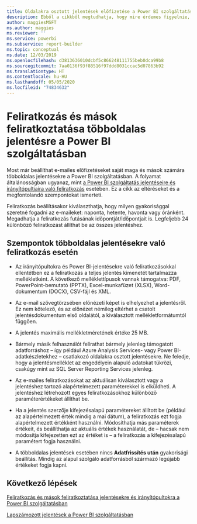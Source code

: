 ```yaml
---
title: Oldalakra osztott jelentések előfizetése a Power BI szolgáltatásban
description: Ebből a cikkből megtudhatja, hogy mire érdemes figyelnie, ha többoldalas jelentésekre iratkozik fel a Power BI szolgáltatásban.
author: maggiesMSFT
ms.author: maggies
ms.reviewer: ''
ms.service: powerbi
ms.subservice: report-builder
ms.topic: conceptual
ms.date: 12/03/2019
ms.openlocfilehash: d3813636010dcbf5c866248111755beb0dca99b8
ms.sourcegitcommit: 7aa0136f93f88516f97ddd8031ccac5d07863b92
ms.translationtype: HT
ms.contentlocale: hu-HU
ms.lasthandoff: 05/05/2020
ms.locfileid: "74834632"
---
```

# <a name="subscribe-yourself-and-others-to-paginated-reports-in-the-power-bi-service"></a>Feliratkozás és mások feliratkoztatása többoldalas jelentésre a Power BI szolgáltatásban 

Most már beállíthat e-mailes előfizetéseket saját maga és mások számára többoldalas jelentésekre a Power BI szolgáltatásban. A folyamat általánosságban ugyanaz, mint [a Power BI szolgáltatás jelentéseire és irányítópultjaira való feliratkozás](end-user-subscribe.md) esetében. Ez a cikk az eltéréseket és a megfontolandó szempontokat ismerteti. 

Feliratkozás beállításakor kiválaszthatja, hogy milyen gyakorisággal szeretné fogadni az e-maileket: naponta, hetente, havonta vagy óránként. Megadhatja a feliratkozás futásának időpontját/időpontjait is. Legfeljebb 24 különböző feliratkozást állíthat be az összes jelentéshez. 

## <a name="considerations-for-paginated-report-subscriptions"></a>Szempontok többoldalas jelentésekre való feliratkozás esetén 

- Az irányítópultokra és Power BI-jelentésekre való feliratkozásokkal ellentétben ez a feliratkozás a teljes jelentés kimenetét tartalmazza mellékletként.  A következő melléklettípusok vannak támogatva: PDF, PowerPoint-bemutató (PPTX), Excel-munkafüzet (XLSX), Word-dokumentum (DOCX), CSV-fájl és XML.

- Az e-mail szövegtörzsében előnézeti képet is elhelyezhet a jelentésről.  Ez nem kötelező, és az előnézet némileg eltérhet a csatolt jelentésdokumentum első oldalától, a kiválasztott mellékletformátumtól függően. 

- A jelentés maximális mellékletméretének értéke 25 MB. 

- Bármely másik felhasználót felírathat bármely jelenleg támogatott adatforráshoz – így például Azure Analysis Services- vagy Power BI-adatkészletekhez – csatlakozó oldalakra osztott jelentésekre. Ne feledje, hogy a jelentésmelléklet az engedélyein alapuló adatokat tükrözi, csakúgy mint az SQL Server Reporting Services jelenleg. 

- Az e-mailes feliratkozásokat az aktuálisan kiválasztott vagy a jelentéshez tartozó alapértelmezett paraméterekkel is elküldheti.  A jelentéshez létrehozott egyes feliratkozásokhoz különböző paraméterértékeket állíthat be. 

- Ha a jelentés szerzője kifejezésalapú paramétereket állított be (például az alapértelmezett érték mindig a mai dátum), a feliratkozás ezt fogja alapértelmezett értékként használni. Módosíthatja más paraméterek értékeit, és beállíthatja az aktuális értékek használatát, de – hacsak nem módosítja kifejezetten ezt az értéket is – a feliratkozás a kifejezésalapú paramétert fogja használni.

- A többoldalas jelentések esetében nincs **Adatfrissítés után** gyakorisági beállítás. Mindig az alapul szolgáló adatforrásból származó legújabb értékeket fogja kapni. 

## <a name="next-steps"></a>Következő lépések

[Feliratkozás és mások feliratkoztatása jelentésekre és irányítópultokra a Power BI szolgáltatásban](../service-report-subscribe.md)

[Lapszámozott jelentések a Power BI szolgáltatásban](end-user-paginated-report.md)

